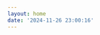 ```yaml
---
layout: home
date: '2024-11-26 23:00:16'
---
```


<script setup>
import HomeIndex from './.vitepress/components/HomeIndex.vue';
</script>



<HomeIndex />
